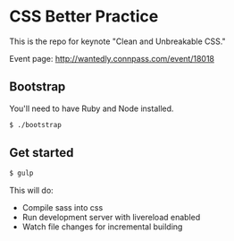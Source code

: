 CSS Better Practice
===================

This is the repo for keynote "Clean and Unbreakable CSS."

Event page: http://wantedly.connpass.com/event/18018


Bootstrap
---------

You'll need to have Ruby and Node installed.

```sh
$ ./bootstrap
```


Get started
-----------

```sh
$ gulp
```

This will do:

- Compile sass into css
- Run development server with livereload enabled
- Watch file changes for incremental building
